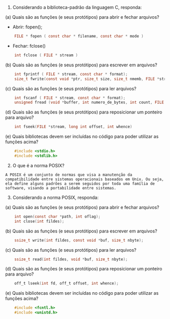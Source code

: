 1. Considerando a biblioteca-padrão da linguagem C, responda:

(a) Quais são as funções (e seus protótipos) para abrir e fechar arquivos?

- Abrir:  fopen();
```c
    FILE * fopen ( const char * filename, const char * mode )
```

- Fechar: fclose()
```c
    int fclose ( FILE * stream )
```

(b) Quais são as funções (e seus protótipos) para escrever em arquivos?
```c
    int fprintf ( FILE * stream, const char * format);
    size_t fwrite(const void *ptr, size_t size, size_t nmemb, FILE *stream) 
```

(c) Quais são as funções (e seus protótipos) para ler arquivos?
```c
    int fscanf ( FILE * stream, const char * format);
    unsigned fread (void *buffer, int numero_de_bytes, int count, FILE *fp);
```

(d) Quais são as funções (e seus protótipos) para reposicionar um ponteiro para arquivo?
```c
    int fseek(FILE *stream, long int offset, int whence)
```

(e) Quais bibliotecas devem ser incluídas no código para poder utilizar as funções acima?
```c
    #include <stdio.h>
    #include <stdlib.h>
```

2. O que é a norma POSIX?
```
A POSIX é um conjunto de normas que visa a manutenção da compatibilidade entre sistemas operacionais baseados em Unix. Ou seja, ela define alguns padrões a serem seguidos por toda uma família de software, visando a portabilidade entre sistemas.
```

3. Considerando a norma POSIX, responda:

(a) Quais são as funções (e seus protótipos) para abrir e fechar arquivos?
```c
    int open(const char *path, int oflag);
    int close(int fildes);
```

(b) Quais são as funções (e seus protótipos) para escrever em arquivos?
```c
    ssize_t write(int fildes, const void *buf, size_t nbyte); 
```

(c) Quais são as funções (e seus protótipos) para ler arquivos?
```c
    ssize_t read(int fildes, void *buf, size_t nbyte);
```

(d) Quais são as funções (e seus protótipos) para reposicionar um ponteiro para arquivo?
```c
    off_t lseek(int fd, off_t offset, int whence);
```
(e) Quais bibliotecas devem ser incluídas no código para poder utilizar as funções acima?
```c
    #include <fcntl.h>
    #include <unistd.h>
```